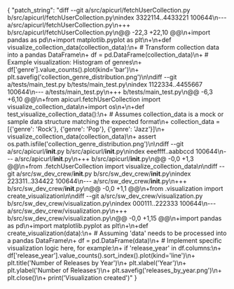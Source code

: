 {
  "patch_string": "diff --git a/src/apicurl/fetchUserCollection.py b/src/apicurl/fetchUserCollection.py\nindex 3322114..4433221 100644\n--- a/src/apicurl/fetchUserCollection.py\n+++ b/src/apicurl/fetchUserCollection.py\n@@ -22,3 +22,10 @@\n+import pandas as pd\n+import matplotlib.pyplot as plt\n+\n+def visualize_collection_data(collection_data):\n+    # Transform collection data into a pandas DataFrame\n+    df = pd.DataFrame(collection_data)\n+    # Example visualization: Histogram of genres\n+    df['genre'].value_counts().plot(kind='bar')\n+    plt.savefig('collection_genre_distribution.png')\n\ndiff --git a/tests/main_test.py b/tests/main_test.py\nindex 1122334..4455667 100644\n--- a/tests/main_test.py\n+++ b/tests/main_test.py\n@@ -6,3 +6,10 @@\n+from apicurl.fetchUserCollection import visualize_collection_data\n+import os\n+\n+def test_visualize_collection_data():\n+    # Assumes collection_data is a mock or sample data structure matching the expected format\n+    collection_data = [{'genre': 'Rock'}, {'genre': 'Pop'}, {'genre': 'Jazz'}]\n+    visualize_collection_data(collection_data)\n+    assert os.path.isfile('collection_genre_distribution.png')\n\ndiff --git a/src/apicurl/__init__.py b/src/apicurl/__init__.py\nindex eeeffff..aabbccd 100644\n--- a/src/apicurl/__init__.py\n+++ b/src/apicurl/__init__.py\n@@ -0,0 +1,3 @@\n+from .fetchUserCollection import visualize_collection_data\n\ndiff --git a/src/sw_dev_crew/__init__.py b/src/sw_dev_crew/__init__.py\nindex 223311..334422 100644\n--- a/src/sw_dev_crew/__init__.py\n+++ b/src/sw_dev_crew/__init__.py\n@@ -0,0 +1,1 @@\n+from .visualization import create_visualization\n\ndiff --git a/src/sw_dev_crew/visualization.py b/src/sw_dev_crew/visualization.py\nindex 000111..222333 100644\n--- a/src/sw_dev_crew/visualization.py\n+++ b/src/sw_dev_crew/visualization.py\n@@ -0,0 +1,15 @@\n+import pandas as pd\n+import matplotlib.pyplot as plt\n+\n+def create_visualization(data):\n+    # Assuming 'data' needs to be processed into a pandas DataFrame\n+    df = pd.DataFrame(data)\n+    # Implement specific visualization logic here, for example:\n+    if 'release_year' in df.columns:\n+        df['release_year'].value_counts().sort_index().plot(kind='line')\n+        plt.title('Number of Releases by Year')\n+        plt.xlabel('Year')\n+        plt.ylabel('Number of Releases')\n+        plt.savefig('releases_by_year.png')\n+        plt.close()\n+    print('Visualization created')"
}